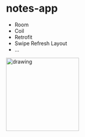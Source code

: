 # notes-app

- Room
- Coil
- Retrofit
- Swipe Refresh Layout
- ...

<img src="https://user-images.githubusercontent.com/47388613/176778805-6a92dca1-0b19-4820-97ea-a382e51904be.png" alt="drawing" width="200"/>


